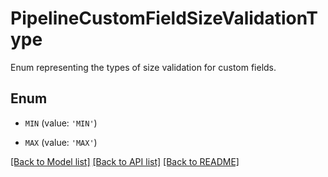 # PipelineCustomFieldSizeValidationType

Enum representing the types of size validation for custom fields.

## Enum

* `MIN` (value: `'MIN'`)

* `MAX` (value: `'MAX'`)

[[Back to Model list]](../README.md#documentation-for-models) [[Back to API list]](../README.md#documentation-for-api-endpoints) [[Back to README]](../README.md)


